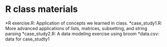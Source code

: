 # R class materials


*R exercise.R: Application of concepts we learned in class. 
*case_study1.R: More advanced applications of lists, matrices, subsetting, and string parsing
*case_study2.R: A data modeling exercise using broom
*data.csv: data for case_studty1
